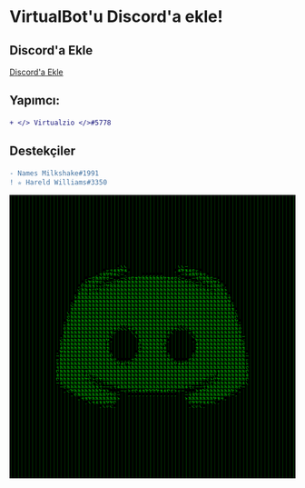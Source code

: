 # VirtualBot'u Discord'a ekle!
## Discord'a Ekle
[Discord'a Ekle](https://discord.com/oauth2/authorize?client_id=869210204724666428&scope=bot&permissions=36727824)
## Yapımcı:
```diff
+ </> Virtualzio </>#5778
```
## Destekçiler
```diff
- Names Milkshake#1991
! ✮ Hareld Williams#3350
```

![VirtualBot](1627306530-31-177-227-110.png)
